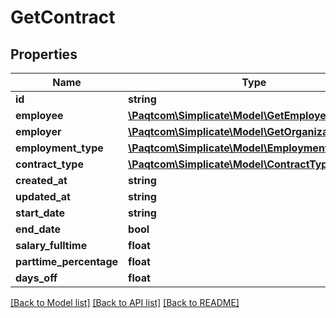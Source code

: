 # GetContract

## Properties

 Name                    | Type                                                                        | Description | Notes      
-------------------------|-----------------------------------------------------------------------------|-------------|------------
 **id**                  | **string**                                                                  |             | [optional] 
 **employee**            | [**\Paqtcom\Simplicate\Model\GetEmployee**](GetEmployee.md)                     |             | [optional] 
 **employer**            | [**\Paqtcom\Simplicate\Model\GetOrganizationSimple**](GetOrganizationSimple.md) |             | [optional] 
 **employment_type**     | [**\Paqtcom\Simplicate\Model\EmploymentType**](EmploymentType.md)               |             | [optional] 
 **contract_type**       | [**\Paqtcom\Simplicate\Model\ContractType**](ContractType.md)                   |             | [optional] 
 **created_at**          | **string**                                                                  |             | [optional] 
 **updated_at**          | **string**                                                                  |             | [optional] 
 **start_date**          | **string**                                                                  |             | [optional] 
 **end_date**            | **bool**                                                                    |             | [optional] 
 **salary_fulltime**     | **float**                                                                   |             | [optional] 
 **parttime_percentage** | **float**                                                                   |             | [optional] 
 **days_off**            | **float**                                                                   |             | [optional] 

[[Back to Model list]](../README.md#documentation-for-models) [[Back to API list]](../README.md#documentation-for-api-endpoints) [[Back to README]](../README.md)


